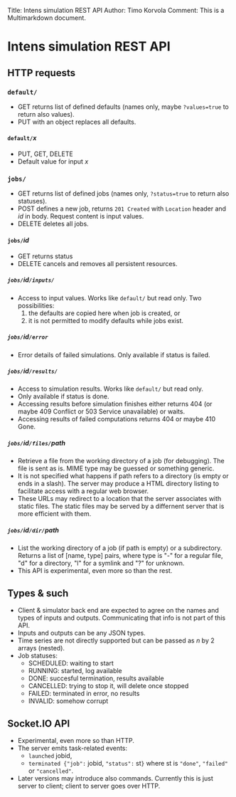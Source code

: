 Title: Intens simulation REST API
Author: Timo Korvola
Comment: This is a Multimarkdown document.

# Intens simulation REST API

## HTTP requests

### `default/`

- GET returns list of defined defaults (names only, maybe
  `?values=true` to return also values).
- PUT with an object replaces all defaults.

#### `default/`*x*

- PUT, GET, DELETE
- Default value for input *x*

### `jobs/`

- GET returns list of defined jobs (names only, `?status=true` to
  return also statuses).
- POST defines a new job, returns `201 Created` with `Location` header
  and *id* in body.  Request content is input values.
- DELETE deletes all jobs.

#### `jobs/`*id*

- GET returns status
- DELETE cancels and removes all persistent resources.

##### `jobs/`*id*`/inputs/`

- Access to input values.  Works like `default/` but read only.  Two
  possibilities:
    1. the defaults are copied here when job is created, or
    2. it is not permitted to modify defaults while jobs exist.

##### `jobs/`*id*`/error`

- Error details of failed simulations.  Only available if status is
  failed.

##### `jobs/`*id*`/results/`

- Access to simulation results.  Works like `default/` but read only.
- Only available if status is done.
- Accessing results before simulation finishes either returns 404 (or
  maybe 409 Conflict or 503 Service unavailable) or waits.
- Accessing results of failed computations returns 404 or maybe 410 Gone.

##### `jobs/`*id*`/files/`*path*

- Retrieve a file from the working directory of a job (for debugging).
  The file is sent as is.  MIME type may be guessed or something
  generic.
- It is not specified what happens if path refers to a directory (is
  empty or ends in a slash).  The server may produce a HTML directory
  listing to facilitate access with a regular web browser.
- These URLs may redirect to a location that the server associates
  with static files.  The static files may be served by a differnent
  server that is more efficient with them.

##### `jobs/`*id*`/dir/`*path*

- List the working directory of a job (if path is empty) or a
  subdirectory.  Returns a list of [name, type]
  pairs, where type is "-" for a regular file, "d" for a
  directory, "l" for a symlink and "?" for unknown.
- This API is experimental, even more so than the rest.

## Types & such

- Client & simulator back end are expected to agree on the names and
  types of inputs and outputs.  Communicating that info is not part of
  this API.
- Inputs and outputs can be any JSON types.
- Time series are not directly supported but can be passed as *n* by 2
  arrays (nested).
- Job statuses:
    * SCHEDULED: waiting to start
    * RUNNING: started, log available
    * DONE: succesful termination, results available
    * CANCELLED: trying to stop it, will delete once stopped
    * FAILED: terminated in error, no results
    * INVALID: somehow corrupt

## Socket.IO API

- Experimental, even more so than HTTP.
- The server emits task-related events:
    * `launched` jobid,
    * `terminated {"job":` jobid, `"status":` st`}` where st is
      `"done"`, `"failed"` or `"cancelled"`.
- Later versions may introduce also commands.  Currently this is just
  server to client; client to server goes over HTTP.
